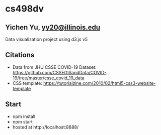 # cs498dv
## Yichen Yu, yy20@illinois.edu
Data visualization project using d3.js v5

## Citations
- Data from JHU CSSE COVID-19 Dataset: https://github.com/CSSEGISandData/COVID-19/tree/master/csse_covid_19_data
- CSS template: https://tutorialzine.com/2010/02/html5-css3-website-template

## Start
- npm install
- npm start
- hosted at http://localhost:8888/

